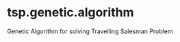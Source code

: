 tsp.genetic.algorithm
=====================

Genetic Algorithm for solving Travelling Salesman Problem
